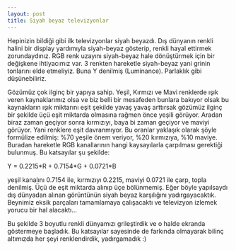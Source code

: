 ```yaml
---
layout: post
title: Siyah beyaz televizyonlar
---
```


Hepinizin bildiği gibi ilk televizyonlar siyah beyazdı. Dış dünyanın renkli halini bir display yardımıyla siyah-beyaz gösterip, renkli hayal ettirmek zorundaydınız. RGB renk uzayını siyah-beyaz hale dönüştürmek için bir değişkene ihtiyacımız var. 3 renkten hareketle siyah-beyaz yani grinin tonlarını elde etmeliyiz. Buna Y denilmiş (Luminance). Parlaklık gibi düşünebiliriz. 

Gözümüz çok ilginç bir yapıya sahip. Yeşil, Kırmızı ve Mavi renklerde ışık veren kaynaklarımız olsa ve biz belli bir mesafeden bunlara bakıyor olsak bu kaynakların ışık miktarını eşit şekilde yavaş yavaş arttırsak gözümüz ilginç bir şekilde üçü eşit miktarda olmasına rağmen önce yeşili görüyor. Aradan biraz zaman geçiyor sonra kırmızıyı, baya bi zaman geçiyor ve maviyi görüyor. Yani renklere eşit davranmıyor. Bu oranlar yaklaşık olarak şöyle formülize edilmiş: %70 yeşile önem veriyor, %20 kırmızıya, %10 maviye. Buradan hareketle RGB kanallarının hangi kaysayılarla çarpılması gerektiği bulunmuş. Bu katsayılar şu şekilde:

<div class="message">
  Y =  0.2215*R + 0.7154*G + 0.0721*B
</div>

yeşil kanalını 0.7154 ile, kırmızıyı 0.2215, maviyi 0.0721 ile çarp, topla denilmiş. Üçü de eşit miktarda alınıp üçe bölünmemiş. Eğer böyle yapılsaydı dış dünyadan alınan görüntünün siyah beyaz karşılığını yadırgayacaktık. Beynimiz eksik parçaları tamamlamaya çalışacaktı ve televizyon izlemek yorucu bir hal alacaktı...

Bu şekilde 3 boyutlu renkli dünyamızı grileştirdik ve o halde ekranda göstermeye başladık. Bu katsayılar sayesinde de farkında olmayarak bilinç altımızda her şeyi renklendirdik, yadırgamadık :)
